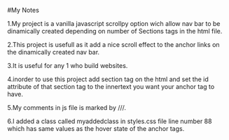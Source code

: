 #My Notes

1.My project is a vanilla javascript scrollpy option wich allow nav bar to be dinamically created depending on number of Sections tags in the html file.

2.This project is usefull as it add a nice scroll effect to the anchor links on the dinamically created nav bar.

3.It is useful for any 1 who build websites.

4.inorder to use this project add section tag on the html and set the id attribute of that section tag to the innertext you want your anchor tag to have.

5.My comments in js file is marked by ///.

6.I added a class called myaddedclass in styles.css file line number 88 which has same values as the hover state of the anchor tags.